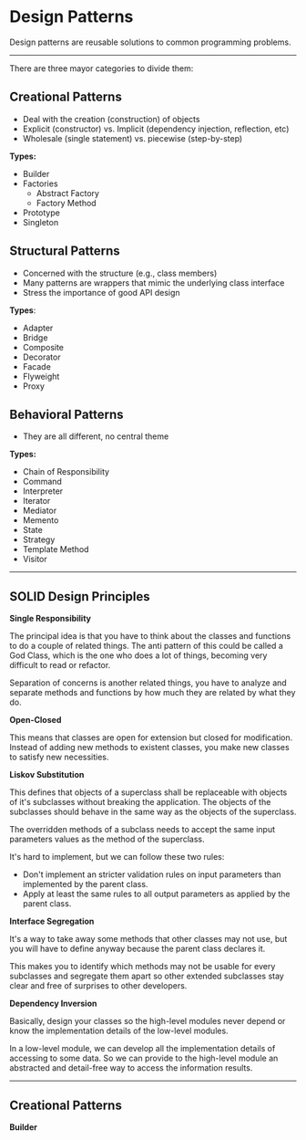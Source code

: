 # Design Patterns

Design patterns are reusable solutions to common programming problems.

---

There are three mayor categories to divide them:

## Creational Patterns

- Deal with the creation (construction) of objects
- Explicit (constructor) vs. Implicit (dependency injection, reflection, etc)
- Wholesale (single statement) vs. piecewise (step-by-step)

**Types:**

- Builder
- Factories
  - Abstract Factory
  - Factory Method
- Prototype
- Singleton



## Structural Patterns

- Concerned with the structure (e.g., class members)
- Many patterns are wrappers that mimic the underlying class interface
- Stress the importance of good API design

**Types**:

- Adapter
- Bridge
- Composite
- Decorator
- Facade
- Flyweight
- Proxy



## Behavioral Patterns

- They are all different, no central theme

**Types:**

- Chain of Responsibility
- Command
- Interpreter
- Iterator
- Mediator
- Memento
- State
- Strategy
- Template Method
- Visitor

---

## SOLID Design Principles

**Single Responsibility**

The principal idea is that you have to think about the classes and functions to do a couple of related things. The anti pattern of this could be called a God Class, which is the one who does a lot of things, becoming very difficult to read or refactor.

Separation of concerns is another related things, you have to analyze and separate methods and functions by how much they are related by what they do.

**Open-Closed**

This means that classes are open for extension but closed for modification. Instead of adding new methods to existent classes, you make new classes to satisfy new necessities.

**Liskov Substitution**

This defines that objects of a superclass shall be replaceable with objects of it's subclasses without breaking the application. The objects of the subclasses should behave in the same way as the objects of the superclass.

The overridden methods of a subclass needs to accept the same input parameters values as the method of the superclass.

It's hard to implement, but we can follow these two rules:

- Don't implement an stricter validation rules on input parameters than implemented by the parent class.
- Apply at least the same rules to all output parameters as applied by the parent class.

**Interface Segregation**

It's a way to take away some methods that other classes may not use, but you will have to define anyway because the parent class declares it.

This makes you to identify which methods may not be usable for every subclasses and segregate them apart so other extended subclasses stay clear and free of surprises to other developers.

**Dependency Inversion**

Basically, design your classes so the high-level modules never depend or know the implementation details of the low-level modules.

In a low-level module, we can develop all the implementation details of accessing to some data. So we can provide to the high-level module an abstracted and detail-free way to access the information results.

---

## Creational Patterns

**Builder**
